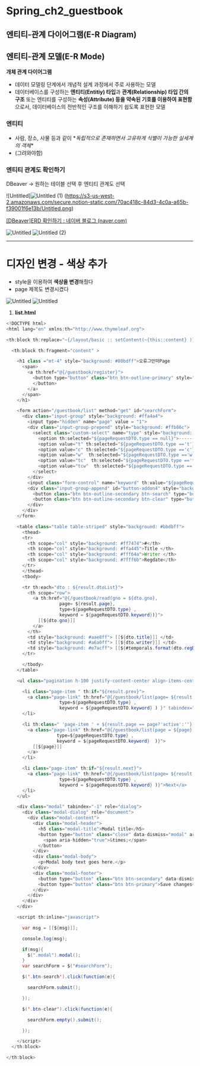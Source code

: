 # Spring_ch2_guestbook

## 엔티티-관계 다이어그램(E-R Diagram)

## 엔티티-관계 모델(E-R Mode)

**개체 관계 다이어그램**

- 데이터 모델링 단계에서 개념적 설계 과정에서 주로 사용하는 모델
- 데이터베이스를 구성하는 **엔티티(Entitiy) 타입**과 **관계(Relationship) 타입 간의 구조** 또는 엔티티를 구성하는 **속성(Attribute) 등을 약속된 기호를 이용하여 표현함**으로서, 데이터베이스의 전반적인 구조를 이해하기 쉽도록 표현한 모델

### 엔티티

- 사람, 장소, 사물 등과 같이 **독립적으로 존재하면서 고유하게 식별이 가능한 실세계의 객체\**
- (그려와야함)

### 엔티티 관계도 확인하기

DBeaver → 원하는 테이블 선택 후 엔티티 관계도 선택

![Untitled]![Untitled (1)](https://user-images.githubusercontent.com/96537605/181761274-eae4f4b5-8795-4711-87a9-c6fe98d65fd0.png)
(https://s3-us-west-2.amazonaws.com/secure.notion-static.com/70ac418c-84d3-4c0a-a65b-f39001f6e13b/Untitled.png)

[[DBeaver]ERD 확인하기 : 네이버 블로그 (naver.com)](https://blog.naver.com/PostView.nhn?blogId=hj_kim97&logNo=222230861879&parentCategoryNo=&categoryNo=15&viewDate=&isShowPopularPosts=false&from=postView)

![Untitled](https://s3-us-west-2.amazonaws.com/secure.notion-static.com/0e7d807a-7744-46cb-90f0-a4623dd839f6/Untitled.png)
![Untitled (2)](https://user-images.githubusercontent.com/96537605/181761234-ecde2dea-9f84-4d44-8cdd-51faae0ce690.png)


----


# 디자인 변경 - 색상 추가

- style을 이용하여 **색상을 변경**해줬다
- page 제목도 변경시켰다

![Untitled](https://s3-us-west-2.amazonaws.com/secure.notion-static.com/3662e17d-391a-4600-a13f-97133c70bd19/Untitled.png)
![Untitled](https://user-images.githubusercontent.com/96537605/181761171-f9f53587-b19d-4fec-b38b-e4e476762a51.png)


1. **list.html**

```java
<!DOCTYPE html>
<html lang="en" xmlns:th="http://www.thymeleaf.org">

<th:block th:replace="~{/layout/basic :: setContent(~{this::content} )}" >

  <th:block th:fragment="content" >

    <h1 class ="mt-4" style="background: #80bdff">오류그만떠Page
      <span>
        <a th:href="@{/guestbook/register}">
          <button type="button" class="btn btn-outline-primary" style="background: #ffffa8">REGISTER
          </button>
        </a>
      </span>
    </h1>

    <form action="/guestbook/list" method="get" id="searchForm">
      <div class="input-group" style="background: #ffa4a4">
        <input type="hidden" name="page" value = "1">
        <div class="input-group-prepend" style="background: #ffb86c">
          <select class="custom-select" name="type" style="background: #ffffcc">
            <option th:selected="${pageRequestDTO.type == null}">-------</option>
            <option value="t" th:selected="${pageRequestDTO.type =='t'}" >제목</option>
            <option value="c" th:selected="${pageRequestDTO.type =='c'}"  >내용</option>
            <option value="w"  th:selected="${pageRequestDTO.type =='w'}" >작성자</option>
            <option value="tc"  th:selected="${pageRequestDTO.type =='tc'}" >제목 + 내용</option>
            <option value="tcw"  th:selected="${pageRequestDTO.type =='tcw'}" >제목 + 내용 + 작성자</option>
          </select>
        </div>
        <input class="form-control" name="keyword" th:value="${pageRequestDTO.keyword}" style="background: #d0ffbb">
        <div class="input-group-append" id="button-addon4" style="background: #97c7ff">
          <button class="btn btn-outline-secondary btn-search" type="button" style="background: #5eabff" >Search</button>
          <button class="btn btn-outline-secondary btn-clear" type="button" style="background: #efcbff">Clear</button>
        </div>
      </div>
    </form>

    <table class="table table-striped" style="background: #bbdbff">
      <thead>
      <tr>
        <th scope="col" style="background: #ff7474">#</th>
        <th scope="col" style="background: #ffa445">Title </th>
        <th scope="col" style="background: #fff64a">Writer </th>
        <th scope="col" style="background: #7fff6b">Regdate</th>
      </tr>
      </thead>
      <tbody>

      <tr th:each="dto : ${result.dtoList}">
        <th scope="row">
          <a th:href="@{/guestbook/read(gno = ${dto.gno},
                    page= ${result.page},
                    type=${pageRequestDTO.type} ,
                    keyword = ${pageRequestDTO.keyword})}">
            [[${dto.gno}]]
          </a>
        </th>
        <td style="background: #aae8ff"> [[${dto.title}]] </td>
        <td style="background: #a6a0ff"> [[${dto.writer}]] </td>
        <td style="background: #e7acff"> [[${#temporals.format(dto.regDate, 'yyyy/MM/dd')}]] </td>
      </tr>

      </tbody>
    </table>

    <ul class="pagination h-100 justify-content-center align-items-center">

      <li class="page-item " th:if="${result.prev}">
        <a class="page-link" th:href="@{/guestbook/list(page= ${result.start -1},
                    type=${pageRequestDTO.type} ,
                    keyword = ${pageRequestDTO.keyword} ) }" tabindex="-1">Previous</a>
      </li>

      <li th:class=" 'page-item ' + ${result.page == page?'active':''} " th:each="page: ${result.pageList}">
        <a class="page-link" th:href="@{/guestbook/list(page = ${page} ,
                   type=${pageRequestDTO.type} ,
                   keyword = ${pageRequestDTO.keyword}  )}">
          [[${page}]]
        </a>
      </li>

      <li class="page-item" th:if="${result.next}">
        <a class="page-link" th:href="@{/guestbook/list(page= ${result.end + 1} ,
                    type=${pageRequestDTO.type} ,
                    keyword = ${pageRequestDTO.keyword} )}">Next</a>
      </li>
    </ul>

    <div class="modal" tabindex="-1" role="dialog">
      <div class="modal-dialog" role="document">
        <div class="modal-content">
          <div class="modal-header">
            <h5 class="modal-title">Modal title</h5>
            <button type="button" class="close" data-dismiss="modal" aria-label="Close">
              <span aria-hidden="true">&times;</span>
            </button>
          </div>
          <div class="modal-body">
            <p>Modal body text goes here.</p>
          </div>
          <div class="modal-footer">
            <button type="button" class="btn btn-secondary" data-dismiss="modal">Close</button>
            <button type="button" class="btn btn-primary">Save changes</button>
          </div>
        </div>
      </div>
    </div>

    <script th:inline="javascript">

      var msg = [[${msg}]];

      console.log(msg);

      if(msg){
        $(".modal").modal();
      }
      var searchForm = $("#searchForm");

      $('.btn-search').click(function(e){

        searchForm.submit();

      });

      $('.btn-clear').click(function(e){

        searchForm.empty().submit();

      });

    </script>
  </th:block>

</th:block>
```

